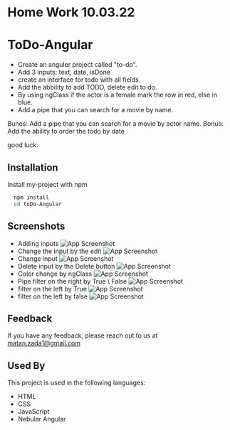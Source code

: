 # Home Work 10.03.22

# ToDo-Angular

- Create an anguler project called "to-do".
- Add 3 inputs: text, date, isDone
- create an interface for todo with all fields.
- Add the abbility to add TODO, delete edit to do.
- By using ngClass if the actor is a female mark the row in red, else in blue.
- Add a pipe that you can search for a movie by name.

Bunos:
Add a pipe that you can search for a movie by actor name.
Bonus: Add the ability to order the todo by date

good luck.

## Installation

Install my-project with npm

```bash
  npm install
  cd toDo-Angular
```

## Screenshots

- Adding inputs
  ![App Screenshot](/img/one.png)
- Change the input by the edit
  ![App Screenshot](/img/Two.png)
- Change input
  ![App Screenshot](/img/three.png)
- Delete input by the Delete button
  ![App Screenshot](/img/Four.png)
- Color change by ngClass
  ![App Screenshot](/img/ngClass.png)
- Pipe filter on the right by True \ False
  ![App Screenshot](/img/pipeFilter.png)
- filter on the left by True
  ![App Screenshot](/img/true.png)
- filter on the left by false
  ![App Screenshot](/img/false.png)

## Feedback

If you have any feedback, please reach out to us at matan.zada1@gmail.com

## Used By

This project is used in the following languages:

- HTML
- CSS
- JavaScript
- Nebular Angular
